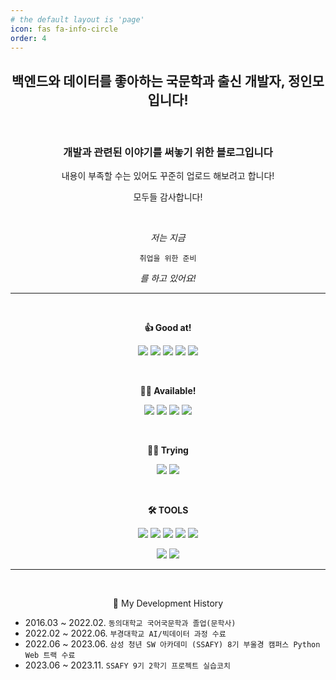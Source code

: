 ```yaml
---
# the default layout is 'page'
icon: fas fa-info-circle
order: 4
---
```


<div align="center">

  ## **백엔드와 데이터를 좋아하는 국문학과 출신 개발자, 정인모입니다!**

  <br>

  ### 개발과 관련된 이야기를 써놓기 위한 블로그입니다

  내용이 부족할 수는 있어도 꾸준히 업로드 해보려고 합니다!
  
  모두들 감사합니다!
  
  <br>
  
  *저는 지금*
  
  ```
  취업을 위한 준비
  ```
  
  *를 하고 있어요!*
  
  ---
  
  <br>
  
  **👍 Good at!**
  
  <img src="https://img.shields.io/badge/Python-3776AB?style=flat&logo=Python&logoColor=white"> <img src="https://img.shields.io/badge/PyTorch-EE4C2C?style=flast&logo=PyTorch&logoColor=white"> <img src="https://img.shields.io/badge/FastAPI-009688?style=flast&logo=FastAPI&logoColor=white"> <img src="https://img.shields.io/badge/Flask-000000?style=flast&logo=flask&logoColor=white"> <img src="https://img.shields.io/badge/mysql-4479A1?style=flast&logo=mysql&logoColor=white">
  
  <br>
  
  **🙆‍♂️ Available!**
  
  <img src="https://img.shields.io/badge/java-E30E17?style=flast&logo=java&logoColor=white"> <img src="https://img.shields.io/badge/spring boot-E30E1?style=flast&logo=springboot&logoColor=white"> <img src="https://img.shields.io/badge/Django-092E20?style=flast&logo=Django&logoColor=white"> <img src="https://img.shields.io/badge/Docker-2496ED?style=flast&logo=Docker&logoColor=white">
  
  <br>
  
  **👨‍💻 Trying**
  
  <img src="https://img.shields.io/badge/React-61DAFB?style=flast&logo=React&logoColor=white"> <img src="https://img.shields.io/badge/js-F7DF1E?style=flast&logo=javaScript&logoColor=white">
  
  <br>
  
  **🛠 TOOLS**
  
  <img src="https://img.shields.io/badge/VSCODE-007acc?style=flast&logo=visualstudiocode&logoColor=white"> <img src="https://img.shields.io/badge/GIT-f05032?style=flast&logo=GIT&logoColor=white"> <img src="https://img.shields.io/badge/linux-fcc624?style=flast&logo=linux&logoColor=white"> <img src="https://img.shields.io/badge/intellij-000000?style=flast&logo=intellijidea&logoColor=white"> <img src="https://img.shields.io/badge/jira-0052cc?style=flast&logo=JIRA&logoColor=white">
  
  <img src="https://img.shields.io/badge/anaconda-44a833?style=flast&logo=anaconda&logoColor=white"> <img src="https://img.shields.io/badge/jupyter-f37626?style=flast&logo=jupyter&logoColor=white">
  
  ---
  
  <br>
  
  🎥 My Development History
  
  </div>
  
  - 2016.03 ~ 2022.02. `동의대학교 국어국문학과 졸업(문학사)`
  - 2022.02 ~ 2022.06. `부경대학교 AI/빅데이터 과정 수료`
  - 2022.06 ~ 2023.06. `삼성 청년 SW 아카데미 (SSAFY) 8기 부울경 캠퍼스 Python Web 트랙 수료`
  - 2023.06 ~ 2023.11. `SSAFY 9기 2학기 프로젝트 실습코치`
  
  </div>
  
  <br>